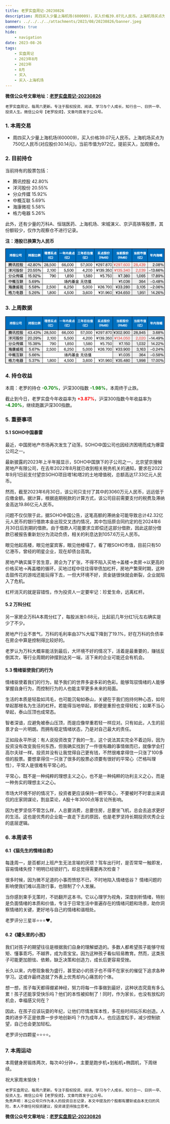 ```yaml
---
title: 老罗实盘周记-20230826
description: 周四买入少量上海机场(600009)，买入价格39.07元人民币。上海机场买点为750亿人民币(对应股价30.14元)，当前市值为972亿，提前买入，加观察仓。当前持有的股票包括：腾讯控股 42.80%、洋河股份 20.55%、分众传媒 15.92%、中概互联 5.69%、海康微视 5.58%、格力电器 5.26%。此外，还有少量的万科A、恒瑞医药、上海机场、宋城演义、京沪高铁等股票，其份额较少，仅作为观察仓不进行记录。
banner: ../../../../attachments/2023/08/20230826/banner.jpeg
comments: true
hide:
    - navigation
date: 2023-08-26
tags:
    - 实盘周记
    - 2023年8月
    - 2023年
    - 8月
    - 买入
    - 买入-上海机场
---
```


__微信公众号文章地址：[老罗实盘周记-20230826](https://mp.weixin.qq.com/s/c6SyM_drSe1quHkWXsuEOQ)__

```
老罗实盘周记，每周六更新。专注于股权投资、阅读、学习与个人成长，知行合一、日拱一卒、投资人生。微信公众号【老罗投资】，文章均首发于公众号。
```

### 1. 本周交易

+ 周四买入少量上海机场(600009)，买入价格39.07元人民币。上海机场买点为750亿人民币(对应股价30.14元)，当前市值为972亿，提前买入，加观察仓。

### 2. 目前持仓

当前持有的股票包括：

+ 腾讯控股 42.80%
+ 洋河股份 20.55%
+ 分众传媒 15.92%
+ 中概互联 5.69%
+ 海康微视 5.58%
+ 格力电器 5.26%

此外，还有少量的万科A、恒瑞医药、上海机场、宋城演义、京沪高铁等股票，其份额较少，仅作为观察仓不进行记录。

**注：港股已换算为人民币**

![目前持仓](../../../attachments/2023/08/20230826/1.png)

### 3. 上周数据

![上周数据](../../../attachments/2023/08/20230826/2.png)

### 4. 持仓收益

本周：老罗的持仓 <strong style="color:green;">-0.70%</strong>，沪深300指数 <strong style="color:green;">-1.98%</strong>，本周终于止跌。

截止到今日，老罗实盘今年收益率为 <strong style="color:red;">+3.87%</strong>，沪深300指数今年收益率为 <strong style="color:green;">-4.20%</strong>，继续跑赢沪深300指数。

### 5. 重要事项

#### 5.1 SOHO中国暴雷

最近，中国房地产市场再次发生了动荡，SOHO中国公司也因经济困境而成为爆雷公司之一。

最新披露的2023年上半年报显示，SOHO中国旗下的子公司之一，北京望京搜候房地产有限公司，在去年2022年8月就已收到相关税务机关的通知，要求在2022年9月1日前支付望京SOHO项目塔1和塔2的土地增值税，总额高达17.33亿元人民币。

然而，截至2023年6月30日，该公司只支付了其中的3060万元人民币，远远低于应缴金额。据计算，根据逾期税款的计算方式，该公司目前需要支付的税费及滞纳金高达19.86亿元人民币。

问题不仅仅限于此，据SOHO中国公告，这笔高额的滞纳金可能导致总计42.32亿元人民币的银行借款本金出现交叉违约情况，其中包括原合同约定的在2024年6月30日后到期的借款。由于借款人可能要求立即偿还这部分借款，因此这部分借款已被报告重新划分为流动负债，相关的利息达到1057.6万元人民币。

眼见他起高楼，眼见他宴宾客，眼见他楼塌了。看了眼SOHO市值，目前只有50亿港币，曾经的明星企业，现在却债台高筑。

房地产确实属于苦生意，房企为了扩张，不得不陷入买地->盖楼->卖房->以更高的价格买地->再盖楼的循环，买地过程中往往得举债加杠杆，房地产繁荣时期，这种击鼓传花的游戏还能玩得下去，一但大环境不好，资金链很快就会断裂，企业就陷入了危机。

杠杆消灭的就是容错性，作为投资人一定要牢记：珍爱生命，远离杠杆。

#### 5.2 万科分红

另一家房企万科A本周分红了，每股派发0.68元，比起前几年分红1元左右确实是少了不少。

房地产行业不景气，万科的毛利率由37%大幅下降到了19.1%，好在万科的负债率在房企中算是控制得比较好的。

老罗认为万科大概率能活到最后，大环境不好的情况下，活着是最重要的，赚钱反倒其次，等行业周期的钟摆到达另一端，活下来的企业可能还会有机会。

#### 5.3 情绪驱使我们的行为

情绪驱使着我们的行为，赋予我们的世界多姿多彩的色彩。能够驾驭情绪的人能够掌握自身行为，而控制行为的人也能主宰更多未来的局面。

生活的本质是轻盈如鸿毛，也可能沉甸如泰山，关键在于我们抱持何种心态，如何举起那根名为生活的杠杆。若能得当地举起，即便是重担也变得轻松；如果不当心举起，泰山压顶也成常态。

智者深谙，应避免被泰山压顶，而是应像举重若轻一样应对。只有如此，人生的前景才会一片明朗。而拥有稳定情绪状态，乃是对自己最大的责任。

正如段永平所说：有人说投资改变了我的一生，这个说法其实完全不着边际，因为投资没有改变我任何东西，但我确实找到了一件很有趣的事情做而已，就像学会打高尔夫球一样。投资并没有让我觉得自己更有钱，不然很难拿得住一只涨了100多倍的股票。要想拿得住一只涨了很多的股票必须要有很好的平常心（芒格叫理性），平常人是很难有平常心的。

平常心，既不是一种纯粹的理想主义之心，也不是一种纯粹的功利主义之心，而是一种务实的理想主义之心。

市场大环境不好的情况下，投资者更应该保持一颗平常心，不要被时不时拿出来调侃的庄家阴谋论，割韭菜论，A股十年3000点等言论所影响。

因为老罗坚信不管怎么样，人总要消费，总要住房，总要坐飞机，总会去追求更好的生活。这也是优秀的企业能一直走下去的原因，也是老罗坚持长期投资优秀企业的底层逻辑。

### 6. 本周读书

#### 6.1《猫先生的情绪自救》

每逢周一，是否都对上班产生无法言喻的厌烦？驾车出行时，是否常常一触即发，容易情绪失控？明明已经锁好门，却总觉得需要再次检查？

很多时候，因为微不足道的小事而愤怒不已，不时地陷入情绪低谷？ 情绪问题的影响使我们难以高效行事，也限制了个人发展。

当你感到束手无策时，不妨翻开这本书。它以心理学为视角，深度剖析情绪，特别是负面情绪的本质和价值，专注于日常生活中普遍存在的情绪问题和场景，助你洞察情绪的关键，更好地与自己的情绪和谐相处。

老罗评分三星半⭐️⭐️⭐️❤️。

#### 6.2《罐头里的小孩》

我们对孩子的期望往往是根据我们自身的理解塑造的。多数人都希望孩子能够守规矩、懂事乖巧，不越界，成为乖宝宝。因为这种孩子看似较易教育。然而，这类孩子可能更加胆怯、依赖，缺乏决策和创造力，成长后更容易受挫。

长久以来，内卷现象极为盛行，甚至幼小的孩子也不得不在家长的催促下追求各种学习。这或许最终造就了外表上优秀却内心痛苦的个体。

想一想，孩子每天都得绷紧神经，努力将每一件事做到最好，这种状态究竟有多么累！孩子还能享受快乐吗？他们的本性被抑制了！同时，作为家长，也没有放松的机会，幸福感又何在？

因此，在孩子应该玩耍的年纪，让他们尽情发挥本性，多花些时间玩乐和创造。人类的进步不正是依靠一步步地创新吗？作为成年人，也应适度松手，减少控制欲望，自己也会更加轻松。

老罗评分四颗星⭐️⭐️⭐️⭐️。

### 7. 本周运动

本周健身房锻炼两次，每次40分钟+，主要是跑步机+划船机+椭圆机，下周继续。

祝大家周末愉快！

```
老罗实盘周记，每周六更新。专注于股权投资、阅读、学习与个人成长，知行合一、日拱一卒、投资人生。微信公众号【老罗投资】，文章均首发于公众号。
免责声明：本公众号只作为本人的投资日志记录，本文中提及的个股都有腰斩或血本无归的风险，本人不做任何投资建议，投资请坚持独立思考。
```

__微信公众号文章地址：[老罗实盘周记-20230826](https://mp.weixin.qq.com/s/c6SyM_drSe1quHkWXsuEOQ)__
